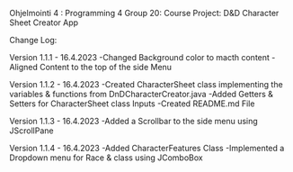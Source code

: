 Ohjelmointi 4 : Programming 4
Group 20: 
Course Project: D&D Character Sheet Creator App

Change Log:


Version 1.1.1 - 16.4.2023
-Changed Background color to macth content
-Aligned Content to the top of the side Menu

Version 1.1.2 - 16.4.2023
-Created CharacterSheet class implementing the variables & functions from DnDCharacterCreator.java
-Added Getters & Setters for CharacterSheet class Inputs
-Created README.md File 

Version 1.1.3 - 16.4.2023
-Added a Scrollbar to the side menu using JScrollPane

Version 1.1.4 - 16.4.2023
-Added CharacterFeatures Class
-Implemented a Dropdown menu for Race & class using JComboBox



